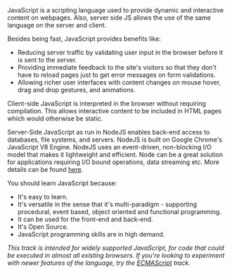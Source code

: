 JavaScript is a scripting language used to provide dynamic and interactive content on webpages. Also, server side JS allows the use of the same language on the server and client. 

Besides being fast, JavaScript provides benefits like:

* Reducing server traffic by validating user input in the browser before it is sent to the server.
* Providing immediate feedback to the site's visitors so that they don't have to reload pages just to get error messages on form validations.
* Allowing richer user interfaces with content changes on mouse hover, drag and drop gestures, and animations.

Client-side JavaScript is interpreted in the browser without requiring compilation. This allows interactive content to be included in HTML pages which would otherwise be static.

Server-Side JavaScript as run in NodeJS enables back-end access to databases, file systems, and servers. NodeJS is built on Google Chrome's JavaScript V8 Engine. NodeJS uses an event-driven, non-blocking I/O model that makes it lightweight and efficient. Node can be a great solution for applications requiring I/O bound operations, data streaming etc. More details can be found [here](https://nodejs.org/en/about/).

You should learn JavaScript because:

* It's easy to learn.
* It's versatile in the sense that it's multi-paradigm - supporting procedural, event based, object oriented and functional programming.
* It can be used for the front-end and back-end.
* It's Open Source.
* JavaScript programming skills are in high demand.

_This track is intended for widely supported JavaScript, for code that could be executed in almost all existing browsers. If you're looking to experiment with newer features of the language, try the [ECMAScript](http://exercism.io/languages/ecmascript) track._

